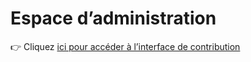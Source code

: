 # Espace d’administration

👉 Cliquez [ici pour accéder à l’interface de contribution](admin/index.html)
